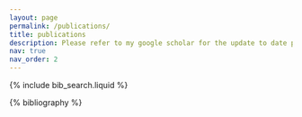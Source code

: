 ```yaml
---
layout: page
permalink: /publications/
title: publications
description: Please refer to my google scholar for the update to date publications. #publications by categories in reversed chronological order. generated by jekyll-scholar.
nav: true
nav_order: 2
---
```


<!-- _pages/publications.md -->

<!-- Bibsearch Feature -->

{% include bib_search.liquid %}

<div class="publications">

{% bibliography %}

</div>